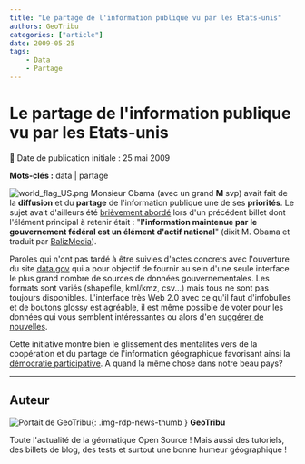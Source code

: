 ```yaml
---
title: "Le partage de l'information publique vu par les Etats-unis"
authors: GeoTribu
categories: ["article"]
date: 2009-05-25
tags:
    - Data
    - Partage
---
```


# Le partage de l'information publique vu par les Etats-unis

:calendar: Date de publication initiale : 25 mai 2009

**Mots-clés :** data | partage

![world_flag_US.png](https://cdn.geotribu.fr/img/Blog/world_flag_US.png) Monsieur Obama (avec un grand **M** svp) avait fait de la **diffusion** et du **partage** de l'information publique une de ses **priorités**. Le sujet avait d'ailleurs été [brièvement abordé](http://geotribu.net/node/115) lors d'un précédent billet dont l'élément principal à retenir était : "**l'information maintenue par le gouvernement fédéral est un élément d'actif national**" (dixit M. Obama et traduit par [BalizMedia](http://media.baliz-geospatial.com/fr/blogue/l-information-comme-bien-public-l-exemple-d-openstreetmap-aux-etats-unis)).

Paroles qui n'ont pas tardé à être suivies d'actes concrets avec l'ouverture du site [data.gov](http://www.data.gov/about) qui a pour objectif de fournir au sein d'une seule interface le plus grand nombre de sources de données gouvernementales. Les formats sont variés (shapefile, kml/kmz, csv...) mais tous ne sont pas toujours disponibles. L'interface très Web 2.0 avec ce qu'il faut d'infobulles et de boutons glossy est agréable, il est même possible de voter pour les données qui vous semblent intéressantes ou alors d'en [suggérer de nouvelles](http://www.data.gov/suggestdataset).

Cette initiative montre bien le glissement des mentalités vers de la coopération et du partage de l'information géographique favorisant ainsi la [démocratie participative](https://fr.wikipedia.org/wiki/D%C3%A9mocratie_participative). A quand la même chose dans notre beau pays?

----

## Auteur

![Portait de GeoTribu](https://cdn.geotribu.fr/img/internal/charte/geotribu_logo_64x64.png){: .img-rdp-news-thumb }
**GeoTribu**

Toute l'actualité de la géomatique Open Source ! Mais aussi des tutoriels, des billets de blog, des tests et surtout une bonne humeur géographique !
